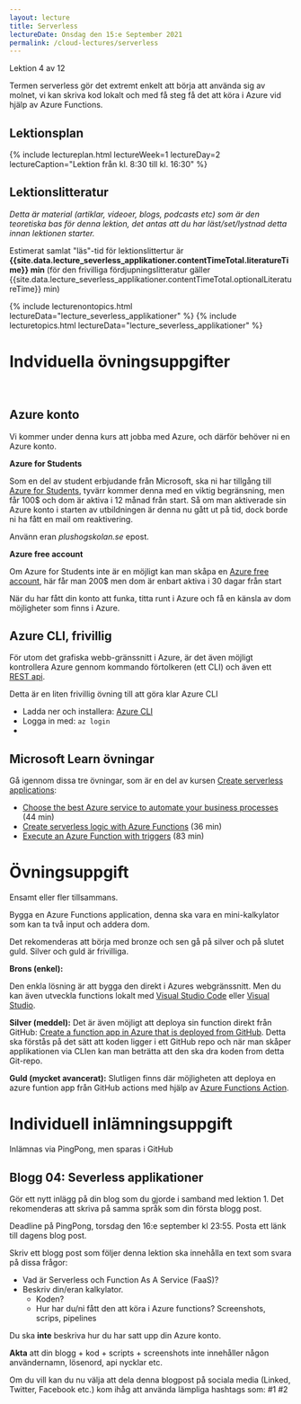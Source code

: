 ```yaml
---
layout: lecture
title: Serverless
lectureDate: Onsdag den 15:e September 2021
permalink: /cloud-lectures/serverless 
---
```

Lektion 4 av 12

Termen serverless gör det extremt enkelt att börja att använda sig av molnet, vi kan skriva kod lokalt och med få steg få det att köra i Azure vid hjälp av Azure Functions.

## Lektionsplan

{% include lectureplan.html lectureWeek=1 lectureDay=2 lectureCaption="Lektion från kl. 8:30 till kl. 16:30" %}

## Lektionslitteratur
*Detta är material (artiklar, videoer, blogs, podcasts etc) som är den teoretiska bas för denna lektion, det antas att du har läst/set/lystnad detta innan lektionen starter.*

Estimerat samlat "läs"-tid för lektionslittertur är **{{site.data.lecture_severless_applikationer.contentTimeTotal.literatureTime}} min** (för den frivilliga fördjupningslitteratur gäller {{site.data.lecture_severless_applikationer.contentTimeTotal.optionalLiteratureTime}} min)

{% include lecturenontopics.html lectureData="lecture_severless_applikationer" %}
{% include lecturetopics.html lectureData="lecture_severless_applikationer" %}


# Indviduella övningsuppgifter
<br />

## Azure konto

Vi kommer under denna kurs att jobba med Azure, och därför behöver ni en Azure konto.

**Azure for Students**

Som en del av student erbjudande från Microsoft, ska ni har tillgång till [Azure for Students](https://azure.microsoft.com/en-us/free/students/), tyvärr kommer denna med en viktig begränsning, men får 100$ och dom är aktiva i 12 månad från start. Så om man aktiverade sin Azure konto i starten av utbildningen är denna nu gått ut på tid, dock borde ni ha fått en mail om reaktivering.

Använn eran *plushogskolan.se* epost.

**Azure free account**

Om Azure for Students inte är en möjligt kan man skåpa en [Azure free account](https://azure.microsoft.com/en-us/free/?ref=VSDevEssentials), här får man 200$ men dom är enbart aktiva i 30 dagar från start

När du har fått din konto att funka, titta runt i Azure och få en känsla av dom möjligheter som finns i Azure.

## Azure CLI, frivillig

För utom det grafiska webb-gränssnitt i Azure, är det även möjligt kontrollera Azure gennom kommando förtolkeren (ett CLI) och även ett [REST api](https://docs.microsoft.com/en-us/rest/api/azure/).

Detta är en liten frivillig övning till att göra klar Azure CLI
* Ladda ner och installera: [Azure CLI](https://docs.microsoft.com/en-us/cli/azure/install-azure-cli-windows)
* Logga in med: `az login`
* 



## Microsoft Learn övningar

Gå igennom dissa tre övningar, som är en del av kursen [Create serverless applications](https://docs.microsoft.com/en-us/learn/paths/create-serverless-applications/):
* [Choose the best Azure service to automate your business processes](https://docs.microsoft.com/en-us/learn/modules/choose-azure-service-to-integrate-and-automate-business-processes) (44 min)
* [Create serverless logic with Azure Functions](https://docs.microsoft.com/en-us/learn/modules/create-serverless-logic-with-azure-functions) (36 min)
* [Execute an Azure Function with triggers](https://docs.microsoft.com/en-us/learn/modules/execute-azure-function-with-triggers/) (83 min)


# Övningsuppgift

Ensamt eller fler tillsammans.

Bygga en Azure Functions application, denna ska vara en mini-kalkylator som kan ta två input och addera dom.

Det rekomenderas att börja med bronze och sen gå på silver och på slutet guld. Silver och guld är frivilliga.

**Brons (enkel):**

Den enkla lösning är att bygga den direkt i Azures webgränssnitt. Men du kan även utveckla functions lokalt med [Visual Studio Code](https://docs.microsoft.com/en-us/azure/azure-functions/functions-develop-vs-code?tabs=csharp) eller [Visual Studio](https://docs.microsoft.com/en-us/azure/azure-functions/functions-develop-vs?tabs=in-process).

**Silver (meddel):**
Det är även möjligt att deploya sin function direkt från GitHub: [Create a function app in Azure that is deployed from GitHub](https://docs.microsoft.com/en-us/azure/azure-functions/scripts/functions-cli-create-function-app-github-continuous). Detta ska förstås på det sätt att koden ligger i ett GitHub repo och när man skåper applikationen via CLIen kan man beträtta att den ska dra koden from detta Git-repo.

**Guld (mycket avancerat):**
Slutligen finns där möjligheten att deploya en azure funtion app från GitHub actions med hjälp av [Azure Functions Action](https://github.com/marketplace/actions/azure-functions-action).



# Individuell inlämningsuppgift

Inlämnas via PingPong, men sparas i GitHub
## Blogg 04: Severless applikationer

Gör ett nytt inlägg på din blog som du gjorde i samband med lektion 1. Det rekomenderas att skriva på samma språk som din första blogg post.

Deadline på PingPong, torsdag den 16:e september kl 23:55. Posta ett länk till dagens blog post.

Skriv ett blogg post som följer denna lektion ska innehålla en text som svara på dissa frågor:
* Vad är Serverless och Function As A Service (FaaS)?
* Beskriv din/eran kalkylator.
    * Koden?
    * Hur har du/ni fått den att köra i Azure functions? Screenshots, scrips, pipelines

Du ska **inte** beskriva hur du har satt upp din Azure konto.

**Akta** att din blogg + kod + scripts + screenshots inte innehåller någon användernamn, lösenord, api nycklar etc.

Om du vill kan du nu välja att dela denna blogpost på sociala media (Linked, Twitter, Facebook etc.) kom ihåg att använda lämpliga hashtags som: #1 #2